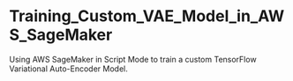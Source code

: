 # Training_Custom_VAE_Model_in_AWS_SageMaker
Using AWS SageMaker in Script Mode to train a custom TensorFlow Variational Auto-Encoder Model.
